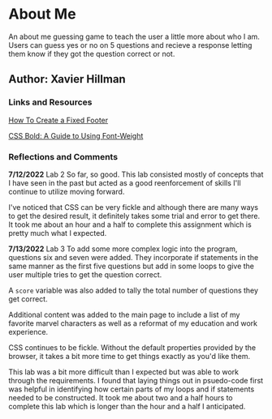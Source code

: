 # About Me

An about me guessing game to teach the user a little more about who I am. Users can guess yes or no on 5 questions and recieve a response letting them know if they got the question correct or not.

## Author: Xavier Hillman

### Links and Resources

[How To Create a Fixed Footer](https://www.w3schools.com/howto/howto_css_fixed_footer.asp)

[CSS Bold: A Guide to Using Font-Weight](https://careerkarma.com/blog/css-bold/#:~:text=To%20create%20a%20CSS%20bold,piece%20of%20text%20should%20be.)

### Reflections and Comments

**7/12/2022** Lab 2
So far, so good. This lab consisted mostly of concepts that I have seen in the past but acted as a good reenforcement of skills I'll continue to utilize moving forward.

I've noticed that CSS can be very fickle and although there are many ways to get the desired result, it definitely takes some trial and error to get there. It took me about an hour and a half to complete this assignment which is pretty much what I expected.

**7/13/2022** Lab 3
To add some more complex logic into the program, questions six and seven were added. They incorporate if statements in the same manner as the first five questions but add in some loops to give the user multiple tries to get the question correct.

A `score` variable was also added to tally the total number of questions they get correct.

Additional content was added to the main page to include a list of my favorite marvel characters as well as a reformat of my education and work experience.

CSS continues to be fickle. Without the default properties provided by the browser, it takes a bit more time to get things exactly as you'd like them.

This lab was a bit more difficult than I expected but was able to work through the requirements. I found that laying things out in psuedo-code first was helpful in identifying how certain parts of my loops and if statements needed to be constructed. It took me about two and a half hours to complete this lab which is longer than the hour and a half I anticipated.

